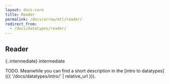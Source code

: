 ```yaml
---
layout: docs-core
title: Reader
permalink: /docs/arrow/mtl/reader/
redirect_from:
  - /docs/datatypes/reader/
---
```


## Reader

{:.intermediate}
intermediate


TODO. Meanwhile you can find a short description in the [intro to datatypes]({{ '/docs/datatypes/intro/' | relative_url }}).
